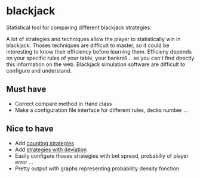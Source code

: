 blackjack
=========

Statistical tool for comparing different blackjack strategies.

A lot of strategies and techniques allow the player to statistically win in
blackjack. Thoses techniques are difficult to master, so it could be interesting
to know their efficiency before learning them. Efficieny depends on your 
specific rules of your table, your bankroll... so you can't find directly this
information on the web. Blackjack simulation software are difficult to configure
and understand.


Must have
---------
* Correct compare method in Hand class
* Make a configuration file interface for different rules, decks number ...

Nice to have
------------
* Add [counting strategies](http://www.guide-blackjack.com/hi-lo-comptage-cartes.html "blackjack")
* Add [strategies with deviation](http://www.guide-blackjack.com/Compter-cartes-hi-lo-2.html "blackjack")
* Easily configure thoses strategies with bet spread, probabiliy of player error ...
* Pretty output with graphs representing probability density fonction
